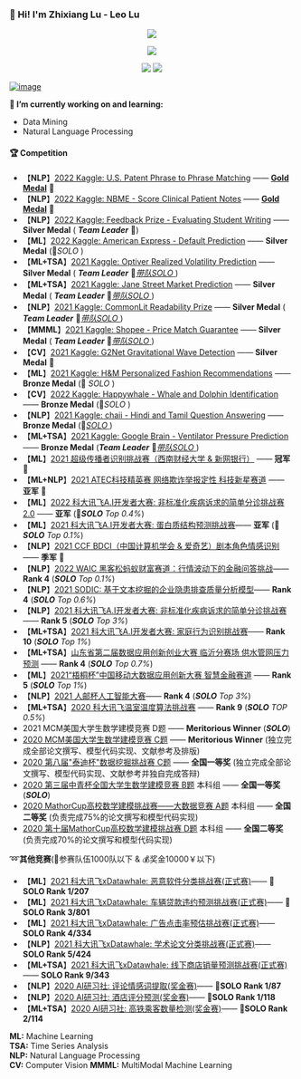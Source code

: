 ### :wave: Hi! I'm Zhixiang Lu - Leo Lu
<p align="center"> 
 <img src="https://profile-counter.glitch.me/Leo1998-Lu/count.svg"/>
</p>

<p align="center"> 
<a href="https://github.com/Leo1998-Lu">
  <img align="center" src="https://github-readme-stats-teal.vercel.app/api?username=Leo1998-Lu&show_icons=truet&include_all_commits=True&hide=prs,issues"/>
</a>
</p>
<p align="center"> 
<img src="https://road-to-kaggle-grandmaster.vercel.app/api/badges/leolu1998/competition"> <img src="https://road-to-kaggle-grandmaster.vercel.app/api/badges/leolu1998/notebook">
</p>

[![image](https://user-images.githubusercontent.com/57436423/199437822-bce383a4-eeee-4524-8eff-b33f6fd1be3f.png)
](https://www.kaggle.com/leolu1998)



****🔭 I’m currently working on and learning:****
  - Data Mining
  - Natural Language Processing
  
#### :trophy: Competition

  - 【**NLP**】[2022 Kaggle: U.S. Patent Phrase to Phrase Matching](https://www.kaggle.com/competitions/us-patent-phrase-to-phrase-matching) —— **[Gold Medal](https://www.kaggle.com/competitions/us-patent-phrase-to-phrase-matching/discussion/332567)** 🏅️
  - 【**NLP**】[2022 Kaggle: NBME - Score Clinical Patient Notes](https://www.kaggle.com/competitions/nbme-score-clinical-patient-notes) —— **[Gold Medal](https://www.kaggle.com/competitions/nbme-score-clinical-patient-notes/discussion/322962)** 🏅️
  - 【**NLP**】[2022 Kaggle: Feedback Prize - Evaluating Student Writing](https://www.kaggle.com/competitions/feedback-prize-2021) —— **Silver Medal** ( ***Team Leader***  🥈)
  - 【**ML**】[2022 Kaggle: American Express - Default Prediction](https://www.kaggle.com/competitions/amex-default-prediction) —— **Silver Medal** (🥈*SOLO* )
  - 【**ML+TSA**】[2021 Kaggle: Optiver Realized Volatility Prediction](https://www.kaggle.com/c/optiver-realized-volatility-prediction) —— **Silver Medal** ( ***Team Leader***  🥈[*带队SOLO* ](https://www.kaggle.com/leolu1998/lgbm-tabnet-nn-no-leaks-stratifiedgroupkfold))
  - 【**ML+TSA**】[2021 Kaggle: Jane Street Market Prediction](https://www.kaggle.com/c/jane-street-market-prediction) —— **Silver Medal** ( ***Team Leader***  🥈[*带队SOLO* ](https://github.com/Leo1998-Lu/Kaggle-Jane-Street-Market-Prediction-Silver-Medal-solution))
  - 【**NLP**】[2021 Kaggle: CommonLit Readability Prize](https://www.kaggle.com/c/commonlitreadabilityprize) —— **Silver Medal** ( ***Team Leader***  🥈[*带队SOLO* ](https://github.com/Leo1998-Lu/CommonLit-Readability-Prize-Silver-Medal-Solution))
  - 【**MMML**】[2021 Kaggle: Shopee - Price Match Guarantee](https://www.kaggle.com/c/shopee-product-matching) —— **Silver Medal** ( ***Team Leader***  🥈[*带队SOLO* ](https://www.kaggle.com/leolu1998/nfnet-l0-efficientnet-b5-ensemble-inference))
  - 【**CV**】[2021 Kaggle: G2Net Gravitational Wave Detection](https://www.kaggle.com/competitions/g2net-gravitational-wave-detection) —— **Silver Medal** 🥈
  - 【**ML**】[2021 Kaggle: H&M Personalized Fashion Recommendations](https://www.kaggle.com/competitions/h-and-m-personalized-fashion-recommendations) —— **Bronze Medal** (🥉 *SOLO* )
  - 【**CV**】[2022 Kaggle: Happywhale - Whale and Dolphin Identification](https://www.kaggle.com/competitions/happy-whale-and-dolphin) —— **Bronze Medal** (🥉*SOLO* )
  - 【**NLP**】[2021 Kaggle: chaii - Hindi and Tamil Question Answering](https://www.kaggle.com/c/chaii-hindi-and-tamil-question-answering) —— **Bronze Medal** (🥉[*SOLO* ](https://www.kaggle.com/leolu1998/5fold-xlmroberta-weighted-layer-pooling-training))
  - 【**ML+TSA**】[2021 Kaggle: Google Brain - Ventilator Pressure Prediction](https://www.kaggle.com/c/ventilator-pressure-prediction) —— **Bronze Medal** (***Team Leader*** 🥉[*带队SOLO* ](https://www.kaggle.com/leolu1998/dnn-lstm-kmeans-tpu/notebook))
  - 【**ML**】[2021 超级传播者识别挑战赛（西南财经大学 & 新网银行）](https://challenge.datacastle.cn/v3/cmptDetail.html?id=568)  —— **冠军** 🏅️ 
  - 【**ML+NLP**】[2021 ATEC科技精英赛 网络欺诈举报定性 科技新星赛道](https://www.atecup.cn/competitionRanklist)  —— **亚军** 🥈 
  - 【**ML**】[2022 科大讯飞A.I开发者大赛: 非标准化疾病诉求的简单分诊挑战赛2.0](http://challenge.xfyun.cn/topic/info?type=disease-claims-2022) —— **亚军** (🥈***SOLO***   *Top 0.4%*)
  - 【**ML**】[2021 科大讯飞A.I开发者大赛: 蛋白质结构预测挑战赛](http://challenge.xfyun.cn/topic/info?type=protein)—— **亚军** (🥈***SOLO***   *Top 0.1%*)
  - 【**NLP**】[2021 CCF BDCI（中国计算机学会 & 爱奇艺）剧本角色情感识别](https://www.datafountain.cn/competitions/518/ranking)—— **季军** 🥉
  - 【**NLP**】[2022 WAIC 黑客松蚂蚁财富赛道：行情波动下的金融问答挑战](https://tianchi.aliyun.com/competition/entrance/532010/introduction?spm=5176.12281957.0.0.362f24482TRDeV)—— **Rank 4** (***SOLO***   *Top 0.1%*)
  - 【**NLP**】[2021 SODIC: 基于文本挖掘的企业隐患排查质量分析模型](https://www.sodic.com.cn/competitions/900010)—— **Rank 4** (***SOLO***   *Top 0.6%*)
  - 【**NLP**】[2021 科大讯飞A.I开发者大赛: 非标准化疾病诉求的简单分诊挑战赛](http://challenge.xfyun.cn/topic/info?type=disease-claims)—— **Rank 5** (***SOLO***   *Top 3%*)
  - 【**ML+TSA**】[2021 科大讯飞A.I开发者大赛: 家庭行为识别挑战赛](http://challenge.xfyun.cn/topic/info?type=family-behavior-recognition)—— **Rank 10** (***SOLO***   *Top 1%*)
  - 【**ML+TSA**】[山东省第二届数据应用创新创业大赛 临沂分赛场 供水管网压力预测](http://data.sd.gov.cn/cmpt/cmptDetail.html?id=24) —— **Rank 4** (***SOLO***   *Top 0.7%*)
  - 【**ML**】[2021“梧桐杯”中国移动大数据应用创新大赛 智慧金融赛道](https://js.dclab.run/v2/cmptDetail.html?id=463) —— **Rank 5** (***SOLO***  *Top 1%*) 
  - 【**NLP**】[2021 人邮杯人工智能大赛](https://www.biendata.xyz/competition/ai_college/data/)——  **Rank 4** (***SOLO***   *Top 3%*) 
  - 【**ML+TSA**】[2020 科大讯飞温室温度算法挑战赛](http://challenge.xfyun.cn/topic/info?type=temperature) —— **Rank 9** (***SOLO***  *TOP 0.5%*)
  - 2021 MCM美国大学生数学建模竞赛 D题   —— **Meritorious Winner** (***SOLO***)
  - [2020 MCM美国大学生数学建模竞赛 C题](https://github.com/Leo1998-Lu/Machine-Learning-Model-for-Product-Sales-in-Online-Market-Based-on-Text-Sentiment-Analysis) —— **Meritorious Winner** (独立完成全部论文撰写、模型代码实现、文献参考及排版)
  - [2020 第八届"泰迪杯"数据挖掘挑战赛 C题](https://www.tipdm.org/tzbhjmd/1651.jhtml) —— **全国一等奖** (独立完成全部论文撰写、模型代码实现、文献参考并独自完成答辩)
  - [2020 第三届中青杯全国大学生数学建模竞赛 B题](https://github.com/Leo1998-Lu/Dynamic-investment-model-based-on-machine-learning) 本科组 —— **全国一等奖** (***SOLO***)
  - [2020 MathorCup高校数学建模挑战赛——大数据竞赛 A题](https://github.com/Leo1998-Lu/Mobile-communication-base-station-traffic-forecast) 本科组 —— **全国二等奖** (负责完成75%的论文撰写和模型代码实现)
  - [2020 第十届MathorCup高校数学建模挑战赛 D题](https://github.com/Leo1998-Lu/Precise-demand-prediction-model-for-new-retail-target-products) 本科组 —— **全国二等奖** (负责完成70%的论文撰写和模型代码实现)

:loop:****其他竞赛****(:busts_in_silhouette:参赛队伍1000队以下 & :moneybag:奖金10000￥以下)
  - 【**ML**】[2021 科大讯飞xDatawhale: 恶意软件分类挑战赛(正式赛)](http://challenge.xfyun.cn/topic/info?type=malware-classification)—— 🏅️**SOLO Rank 1/207** 
  - 【**ML**】[2021 科大讯飞xDatawhale: 车辆贷款违约预测挑战赛(正式赛)](http://challenge.xfyun.cn/topic/info?type=car-loan)—— 🥉**SOLO Rank 3/801** 
  - 【**ML**】[2021 科大讯飞xDatawhale: 广告点击率预估挑战赛(正式赛)](http://challenge.xfyun.cn/topic/info?type=Ad-click-through)—— **SOLO Rank 4/334** 
  - 【**NLP**】[2021 科大讯飞xDatawhale: 学术论文分类挑战赛(正式赛)](http://challenge.xfyun.cn/topic/info?type=academic-paper-classification)—— **SOLO Rank 5/424** 
  - 【**ML+TSA**】[2021 科大讯飞xDatawhale: 线下商店销量预测挑战赛(正式赛)](http://challenge.xfyun.cn/topic/info?type=offline-store-sales-forecast)—— **SOLO Rank 9/343** 
  - 【**NLP**】[2020 AI研习社: 评论情感词提取(奖金赛)](https://god.yanxishe.com/103)—— 🏅️**SOLO Rank 1/87**  
  - 【**NLP**】[2020 AI研习社: 酒店评分预测(奖金赛)](https://god.yanxishe.com/96)—— 🏅️**SOLO Rank 1/118**
  - 【**ML+TSA**】[2020 AI研习社: 高铁乘客数量检测(奖金赛)](https://god.yanxishe.com/94)—— 🥈**SOLO Rank 2/114**

******ML:****** Machine Learning  
******TSA:****** Time Series Analysis  
******NLP:****** Natural Language Processing    
******CV:****** Computer Vision
******MMML:****** MultiModal Machine Learning  


